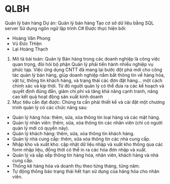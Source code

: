 # QLBH
Quản lý bán hàng
Dự án: Quản lý bán hàng Tạo cơ sở dữ liệu bằng SQL server Sử dụng ngôn ngữ lập trình C# Được thực hiện bởi:
- Hoàng Văn Phong
- Vũ Đức THiện
- Lại Hoàng Thạch

1.	Mô tả bài toán:
	Quản lý Bán hàng trong các doanh nghiệp là công việc quan trọng, đòi hỏi bộ phận Quản lý phải tiến hành nhiều nghiệp vụ phức tạp.
Việc ứng dụng CNTT đã mang lại bước đột phá mới cho công tác quản lý bán hàng, giúp doanh nghiệp nắm bắt thông tin về hàng hóa, vật tư, thông tin khách hàng, và trạng thái các đơn đặt hàng... một cách chính xác và kịp thời. Từ đó người quản lý có thể đưa ra các kế hoạch và quyết định đúng đắn, giảm chi phí và tăng khả năng cạnh tranh, nâng cao kết quả hoạt động sản xuất kinh doanh
2.	Mục tiêu cần đạt được:
Chúng ta cần phải thiết kế và cài đặt một chương trình quản lý có các chức năng sau:
-	Quản lý hàng hóa: thêm, sửa, xóa thông tin loại hàng và các mặt hàng.
-	Quản lý nhân viên: thêm, sửa, xóa thông tin các nhân viên (chỉ có người quản lý mới có quyền này).
-	Quản lý khách hàng: thêm, sửa, xóa thông tin khách hàng.
-	Quản lý nhà cung cấp: thêm, sừa xóa thông tin các nhà cung cấp.
-	Nhập kho và xuất kho: cập nhật dữ liệu nhập và xuất kho thông qua các form nhập liệu, đồng thời có thể in ra các hóa đơn nhập và xuất.
-	Quản lý và sắp xếp thông tin hàng hóa, nhân viên, khách hàng và nhà cung cấp.
-	Thống kê hàng hóa và doanh thu theo từng tháng, từng năm.
-	Tự động thông báo trạng thái hết hạn sử dụng của hàng hóa cho nhân viên.


